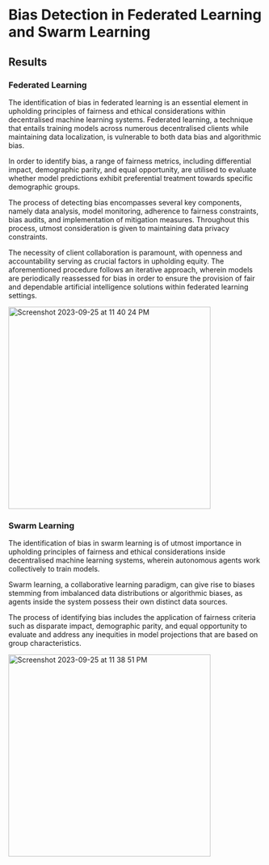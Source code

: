 # Bias Detection in Federated Learning and Swarm Learning


## Results
### Federated Learning

The identification of bias in federated learning is an essential element in upholding principles of fairness and ethical considerations within decentralised machine learning systems. Federated learning, a technique that entails training models across numerous decentralised clients while maintaining data localization, is vulnerable to both data bias and algorithmic bias. 

In order to identify bias, a range of fairness metrics, including differential impact, demographic parity, and equal opportunity, are utilised to evaluate whether model predictions exhibit preferential treatment towards specific demographic groups. 

The process of detecting bias encompasses several key components, namely data analysis, model monitoring, adherence to fairness constraints, bias audits, and implementation of mitigation measures. Throughout this process, utmost consideration is given to maintaining data privacy constraints. 

The necessity of client collaboration is paramount, with openness and accountability serving as crucial factors in upholding equity. The aforementioned procedure follows an iterative approach, wherein models are periodically reassessed for bias in order to ensure the provision of fair and dependable artificial intelligence solutions within federated learning settings.

<img width="400" alt="Screenshot 2023-09-25 at 11 40 24 PM" src="https://github.com/noopur-zambare/Bias-Detection/assets/92505473/3eefb4dc-5658-4de3-8f4d-188ed405111d">

### Swarm Learning

The identification of bias in swarm learning is of utmost importance in upholding principles of fairness and ethical considerations inside decentralised machine learning systems, wherein autonomous agents work collectively to train models. 

Swarm learning, a collaborative learning paradigm, can give rise to biases stemming from imbalanced data distributions or algorithmic biases, as agents inside the system possess their own distinct data sources. 

The process of identifying bias includes the application of fairness criteria such as disparate impact, demographic parity, and equal opportunity to evaluate and address any inequities in model projections that are based on group characteristics. 

<img width="400" alt="Screenshot 2023-09-25 at 11 38 51 PM" src="https://github.com/noopur-zambare/Bias-Detection/assets/92505473/c27712fb-d801-4f25-bd33-0dc20f7b5afc">

